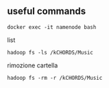 ## useful commands
```
docker exec -it namenode bash
```

list
```
hadoop fs -ls /kCHORDS/Music
```

rimozione cartella
```
hadoop fs -rm -r /kCHORDS/Music
```